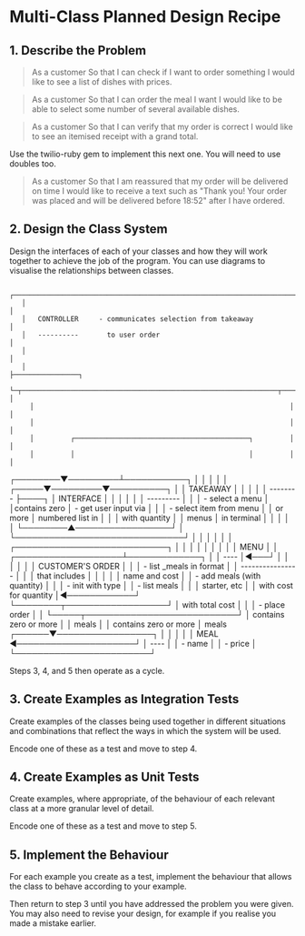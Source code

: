 
# Multi-Class Planned Design Recipe

## 1. Describe the Problem

> As a customer
> So that I can check if I want to order something
> I would like to see a list of dishes with prices.

> As a customer
> So that I can order the meal I want
> I would like to be able to select some number of several available dishes.

> As a customer
> So that I can verify that my order is correct
> I would like to see an itemised receipt with a grand total.

Use the twilio-ruby gem to implement this next one. You will need to use doubles too.

> As a customer
> So that I am reassured that my order will be delivered on time
> I would like to receive a text such as "Thank you! Your order was placed and will be delivered before 18:52" after I have ordered.

## 2. Design the Class System

Design the interfaces of each of your classes and how they will work together
to achieve the job of the program. You can use diagrams to visualise the
relationships between classes.

       ┌─────────────────────────────────────────────────────────────────────┐
       │                                                                     │
       │   CONTROLLER     - communicates selection from takeaway             │
       │   ----------       to user order                                    │
       │                                                                     │
       │                                                                     ├────────────────┐
       └─┬───────────────────────────────────────────────────────────────┬───┘                │
         │                                                               │                    │
         │                                                               │                    │
         │         ┌───────────────────────────────────────────┐         │                    │
         │         │                                           │         │                    │
┌────────▼─────────┴───────────┐                               │         │                    │
│                              │                         ┌─────▼─────────▼──────────┐         │
│ TAKEAWAY                     │                         │                          │         │
│ --------                     ├────┐                    │ INTERFACE                │         │
│                              │    │                    │ ---------                │         │
│   - select a menu            │    │contains zero       │ - get user input via     │         │
│   - select item from menu    │    │  or more           │   numbered list in       │         │
│     with quantity            │    │  menus             │   in terminal            │         │
│                              │    │                    └────────▲─────────────────┘         │
└──────────────────────────────┘    │                             │                           │
                                    │                             │                           │
   ┌───────────────────────────┐    │                             │                           │
   │                           │    │                             │                           │
   │ MENU                      │    │         ┌───────────────────┴─────────────┐             │
   │ ----                      │◄───┘         │                                 │             │
   │                           │              │ CUSTOMER'S ORDER                │             │
   │  - list _meals in format  │              │ ----------------                │             │
   │    that includes          │              │                                 │             │
   │    name and cost          │              │   - add meals (with quantity)   │             │
   │  - init with type         │              │   - list meals                  │             │
   │    starter, etc           │              │     with cost for quantity      │◄────────────┘
   └────────┬──────────────────┘              │     with total cost             │
            │                                 │   - place order                 │
            │                                 └─────┬───────────────────────────┘
            │ contains zero or more                 │
            │  meals                                │
            │                                  contains zero or more
            │                                   meals
     ┌──────▼─────────────────┐                     │
     │                        │                     │
     │ MEAL                   ◄─────────────────────┘
     │ ----                   │
     │   - name               │
     │   - price              │
     └────────────────────────┘

Steps 3, 4, and 5 then operate as a cycle.

## 3. Create Examples as Integration Tests

Create examples of the classes being used together in different situations
and combinations that reflect the ways in which the system will be used.

Encode one of these as a test and move to step 4.

## 4. Create Examples as Unit Tests

Create examples, where appropriate, of the behaviour of each relevant class at
a more granular level of detail.

Encode one of these as a test and move to step 5.

## 5. Implement the Behaviour

For each example you create as a test, implement the behaviour that allows the
class to behave according to your example.

Then return to step 3 until you have addressed the problem you were given. You
may also need to revise your design, for example if you realise you made a
mistake earlier.